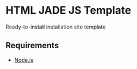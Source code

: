 # HTML JADE JS Template

Ready-to-install installation site template

## Requirements

* [Node.js](http://nodejs.org)
